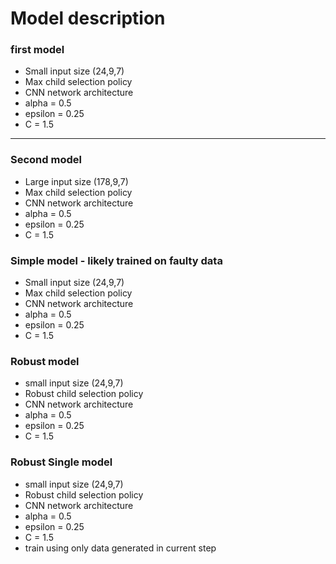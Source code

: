 # Model description

### first model  
- Small input size (24,9,7)
- Max child selection policy
- CNN network architecture
- alpha = 0.5
- epsilon = 0.25
- C = 1.5
----

### Second model
- Large input size (178,9,7)
- Max child selection policy
- CNN network architecture
- alpha = 0.5
- epsilon = 0.25
- C = 1.5

### Simple model - likely trained on faulty data
- Small input size (24,9,7)
- Max child selection policy
- CNN network architecture
- alpha = 0.5
- epsilon = 0.25
- C = 1.5

### Robust model
- small input size (24,9,7)
- Robust child selection policy
- CNN network architecture
- alpha = 0.5
- epsilon = 0.25
- C = 1.5

### Robust Single model
- small input size (24,9,7)
- Robust child selection policy
- CNN network architecture
- alpha = 0.5
- epsilon = 0.25
- C = 1.5
- train using only data generated in current step
